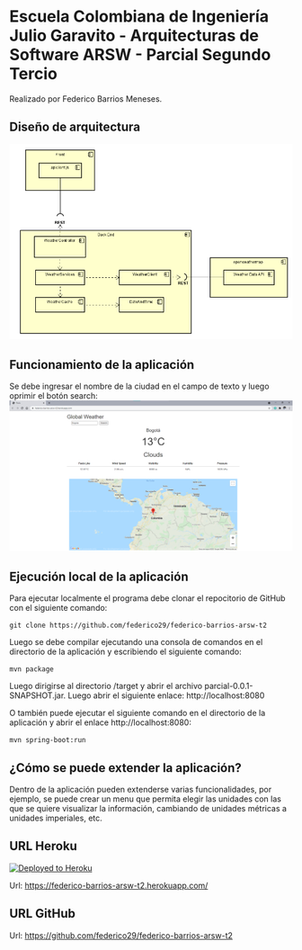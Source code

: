 # Escuela Colombiana de Ingeniería Julio Garavito - Arquitecturas de Software ARSW - Parcial Segundo Tercio

Realizado por Federico Barrios Meneses.
## Diseño de arquitectura
![](images/arquitectura.png)

## Funcionamiento de la aplicación
Se debe ingresar el nombre de la ciudad en el campo de texto y luego oprimir el botón search:
![](images/funcionamiento.png)

## Ejecución local de la aplicación
Para ejecutar localmente el programa debe clonar el repocitorio de GitHub con el siguiente comando:
```
git clone https://github.com/federico29/federico-barrios-arsw-t2
```
Luego se debe compilar ejecutando una consola de comandos en el directorio de la aplicación y escribiendo el siguiente comando:
```
mvn package
```
Luego dirigirse al directorio /target y abrir el archivo parcial-0.0.1-SNAPSHOT.jar. Luego abrir el siguiente enlace: http://localhost:8080

O también puede ejecutar el siguiente comando en el directorio de la aplicación y abrir el enlace http://localhost:8080:
```
mvn spring-boot:run
```
## ¿Cómo se puede extender la aplicación?
Dentro de la aplicación pueden extenderse varias funcionalidades, por ejemplo, se puede crear un menu que permita elegir las unidades con las que se quiere visualizar la información, cambiando de unidades métricas a unidades imperiales, etc.
## URL Heroku
[![Deployed to Heroku](https://www.herokucdn.com/deploy/button.png)](https://federico-barrios-arsw-t2.herokuapp.com/)

Url: https://federico-barrios-arsw-t2.herokuapp.com/
## URL GitHub
Url: https://github.com/federico29/federico-barrios-arsw-t2


